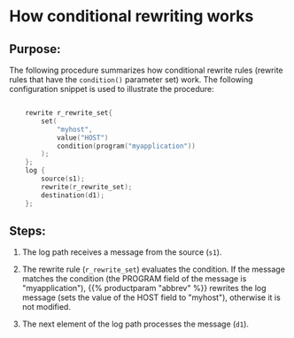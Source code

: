 ---
---
<!-- DISCLAIMER: This file is based on the syslog-ng Open Source Edition documentation https://github.com/balabit/syslog-ng-ose-guides/commit/2f4a52ee61d1ea9ad27cb4f3168b95408fddfdf2 and is used under the terms of The syslog-ng Open Source Edition Documentation License. The file has been modified by Axoflow. -->
# How conditional rewriting works

## Purpose:

The following procedure summarizes how conditional rewrite rules (rewrite rules that have the `condition()` parameter set) work. The following configuration snippet is used to illustrate the procedure:

```c

    rewrite r_rewrite_set{
        set(
            "myhost",
            value("HOST")
            condition(program("myapplication"))
        );
    };
    log {
        source(s1);
        rewrite(r_rewrite_set);
        destination(d1);
    };

```


## Steps:

1.  The log path receives a message from the source (`s1`).

2.  The rewrite rule (`r_rewrite_set`) evaluates the condition. If the message matches the condition (the PROGRAM field of the message is "myapplication"), {{% productparam "abbrev" %}} rewrites the log message (sets the value of the HOST field to "myhost"), otherwise it is not modified.

3.  The next element of the log path processes the message (`d1`).

